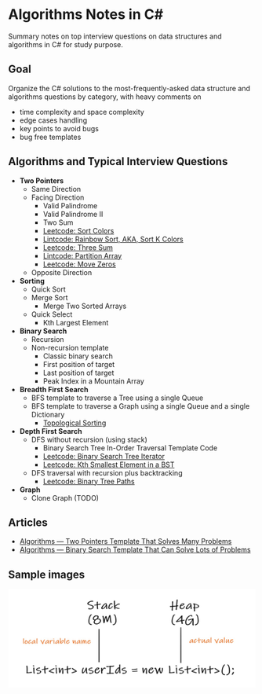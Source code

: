 # Algorithms Notes in C#
Summary notes on top interview questions on data structures and algorithms in C# for study purpose.

## Goal
Organize the C# solutions to the most-frequently-asked data structure and algorithms questions by category, with heavy comments on
- time complexity and space complexity
- edge cases handling
- key points to avoid bugs
- bug free templates

## Algorithms and Typical Interview Questions
- **Two Pointers**
  - Same Direction
  - Facing Direction
    - Valid Palindrome
    - Valid Palindrome II
    - Two Sum
    - [Leetcode: Sort Colors](https://leetcode.com/problems/sort-colors/)
    - [Lintcode: Rainbow Sort, AKA, Sort K Colors](https://www.lintcode.com/problem/143/)
    - [Leetcode: Three Sum](https://leetcode.com/problems/3sum/)
    - [Lintcode: Partition Array](https://www.lintcode.com/problem/partition-array/)
    - [Leetcode: Move Zeros](https://leetcode.com/problems/move-zeroes/)
  - Opposite Direction
- **Sorting**
  - Quick Sort
  - Merge Sort
    - Merge Two Sorted Arrays
  - Quick Select
    - Kth Largest Element
- **Binary Search**
  - Recursion 
  - Non-recursion template
    - Classic binary search 
    - First position of target
    - Last position of target
    - Peak Index in a Mountain Array
- **Breadth First Search**
  - BFS template to traverse a Tree using a single Queue
  - BFS template to traverse a Graph using a single Queue and a single Dictionary
    - [Topological Sorting](https://www.lintcode.com/problem/topological-sorting/)
- **Depth First Search** 
  - DFS without recursion (using stack)
    - Binary Search Tree In-Order Traversal Template Code 
    - [Leetcode: Binary Search Tree Iterator](https://leetcode.com/problems/binary-search-tree-iterator/)
    - [Leetcode: Kth Smallest Element in a BST](https://leetcode.com/problems/kth-smallest-element-in-a-bst/)
  - DFS traversal with recursion plus backtracking
    - [Leetcode: Binary Tree Paths](https://leetcode.com/problems/binary-tree-paths/)  
- **Graph**
  - Clone Graph (TODO) 
    
## Articles
- [Algorithms — Two Pointers Template That Solves Many Problems](https://shawn-shi.medium.com/summary-notes-on-algorithms-two-pointers-c81735def5b2)
- [Algorithms — Binary Search Template That Can Solve Lots of Problems](https://shawn-shi.medium.com/summary-notes-on-algorithms-binary-search-template-using-two-pointers-347fbb6263a9)

## Sample images
<img src="https://github.com/ShawnShiSS/algorithms-notes/blob/main/src/Algorithms/Uploads/Heap%20vs%20Stack%20storage.jpg" width="520" height="200">
